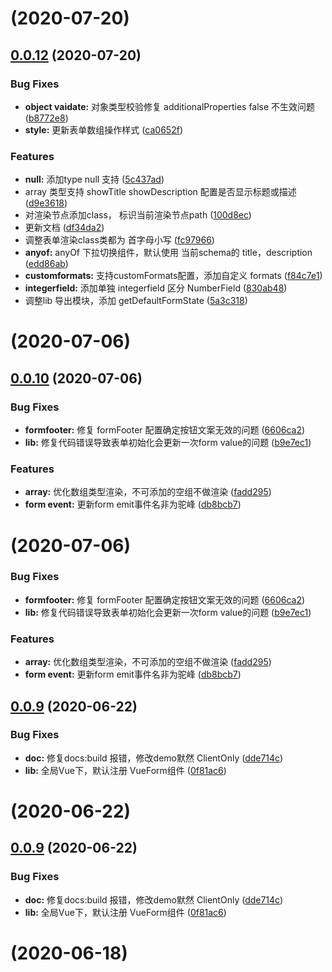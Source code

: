 # [](https://github.com/liujunchina/vue-json-schema-form/compare/v0.0.12...v) (2020-07-20)



## [0.0.12](https://github.com/liujunchina/vue-json-schema-form/compare/v0.0.11...v0.0.12) (2020-07-20)


### Bug Fixes

* **object vaidate:** 对象类型校验修复 additionalProperties false 不生效问题 ([b8772e8](https://github.com/liujunchina/vue-json-schema-form/commit/b8772e80d0375588d5a689e67ab9ebbba0ed8711))
* **style:** 更新表单数组操作样式 ([ca0652f](https://github.com/liujunchina/vue-json-schema-form/commit/ca0652f3c96682e29619894a11bc7d9dd69799f5))


### Features

* **null:** 添加type null 支持 ([5c437ad](https://github.com/liujunchina/vue-json-schema-form/commit/5c437ad2356a1b046b54ea6726f298aa0c7d8e5c))
* array 类型支持 showTitle showDescription 配置是否显示标题或描述 ([d9e3618](https://github.com/liujunchina/vue-json-schema-form/commit/d9e361837e2c8dcbb180ab5a0be167155bac58b2))
* 对渲染节点添加class， 标识当前渲染节点path ([100d8ec](https://github.com/liujunchina/vue-json-schema-form/commit/100d8ecdc5ba95176050d9e8663e61d2afc2fbd0))
* 更新文档 ([df34da2](https://github.com/liujunchina/vue-json-schema-form/commit/df34da2a47a07d06c42a0cbc6a90d1ef42594db2))
* 调整表单渲染class类都为 首字母小写 ([fc97966](https://github.com/liujunchina/vue-json-schema-form/commit/fc9796607f99830965e6e3b1f8f13ab73e6bd160))
* **anyof:** anyOf 下拉切换组件，默认使用 当前schema的 title，description ([edd86ab](https://github.com/liujunchina/vue-json-schema-form/commit/edd86ab561b3aca15dd46f6a9a251fcd50e0f083))
* **customformats:** 支持customFormats配置，添加自定义 formats ([f84c7e1](https://github.com/liujunchina/vue-json-schema-form/commit/f84c7e136153be9682574aad1e02c169dfb5d2b3))
* **integerfield:** 添加单独 integerfield 区分 NumberField ([830ab48](https://github.com/liujunchina/vue-json-schema-form/commit/830ab48f514cf1ad53d4a9d04dbacee978360122))
* 调整lib 导出模块，添加 getDefaultFormState ([5a3c318](https://github.com/liujunchina/vue-json-schema-form/commit/5a3c3180a8428c78c681ab6b68dd3d20c8be0963))



# [](https://github.com/liujunchina/vue-json-schema-form/compare/v0.0.10...v) (2020-07-06)



## [0.0.10](https://github.com/liujunchina/vue-json-schema-form/compare/v0.0.9...v0.0.10) (2020-07-06)


### Bug Fixes

* **formfooter:** 修复 formFooter 配置确定按钮文案无效的问题 ([6606ca2](https://github.com/liujunchina/vue-json-schema-form/commit/6606ca2412cc830819067313aa82cf798b5a795c))
* **lib:** 修复代码错误导致表单初始化会更新一次form value的问题 ([b9e7ec1](https://github.com/liujunchina/vue-json-schema-form/commit/b9e7ec128ffe9ca508b3fc6ec5feaba7a6d38379))


### Features

* **array:** 优化数组类型渲染，不可添加的空组不做渲染 ([fadd295](https://github.com/liujunchina/vue-json-schema-form/commit/fadd29541ba6082b1635ca306fc8b31df6eca48b))
* **form event:** 更新form emit事件名非为驼峰 ([db8bcb7](https://github.com/liujunchina/vue-json-schema-form/commit/db8bcb77ae6021e7e0002ee4c3b159ee3b503725))



# [](https://github.com/liujunchina/vue-json-schema-form/compare/v0.0.9...v) (2020-07-06)


### Bug Fixes

* **formfooter:** 修复 formFooter 配置确定按钮文案无效的问题 ([6606ca2](https://github.com/liujunchina/vue-json-schema-form/commit/6606ca2412cc830819067313aa82cf798b5a795c))
* **lib:** 修复代码错误导致表单初始化会更新一次form value的问题 ([b9e7ec1](https://github.com/liujunchina/vue-json-schema-form/commit/b9e7ec128ffe9ca508b3fc6ec5feaba7a6d38379))


### Features

* **array:** 优化数组类型渲染，不可添加的空组不做渲染 ([fadd295](https://github.com/liujunchina/vue-json-schema-form/commit/fadd29541ba6082b1635ca306fc8b31df6eca48b))
* **form event:** 更新form emit事件名非为驼峰 ([db8bcb7](https://github.com/liujunchina/vue-json-schema-form/commit/db8bcb77ae6021e7e0002ee4c3b159ee3b503725))



## [0.0.9](https://github.com/liujunchina/vue-json-schema-form/compare/v0.0.8...v0.0.9) (2020-06-22)


### Bug Fixes

* **doc:** 修复docs:build 报错，修改demo默然 ClientOnly ([dde714c](https://github.com/liujunchina/vue-json-schema-form/commit/dde714cfa90ed2514dc2efc6f1f9121f53b2880a))
* **lib:** 全局Vue下，默认注册 VueForm组件 ([0f81ac6](https://github.com/liujunchina/vue-json-schema-form/commit/0f81ac6a1ae957149c8f572b6bbb4cb17d329aff))



# [](https://github.com/liujunchina/vue-json-schema-form/compare/v0.0.9...v) (2020-06-22)



## [0.0.9](https://github.com/liujunchina/vue-json-schema-form/compare/v0.0.8...v0.0.9) (2020-06-22)


### Bug Fixes

* **doc:** 修复docs:build 报错，修改demo默然 ClientOnly ([dde714c](https://github.com/liujunchina/vue-json-schema-form/commit/dde714cfa90ed2514dc2efc6f1f9121f53b2880a))
* **lib:** 全局Vue下，默认注册 VueForm组件 ([0f81ac6](https://github.com/liujunchina/vue-json-schema-form/commit/0f81ac6a1ae957149c8f572b6bbb4cb17d329aff))



#  (2020-06-18)



